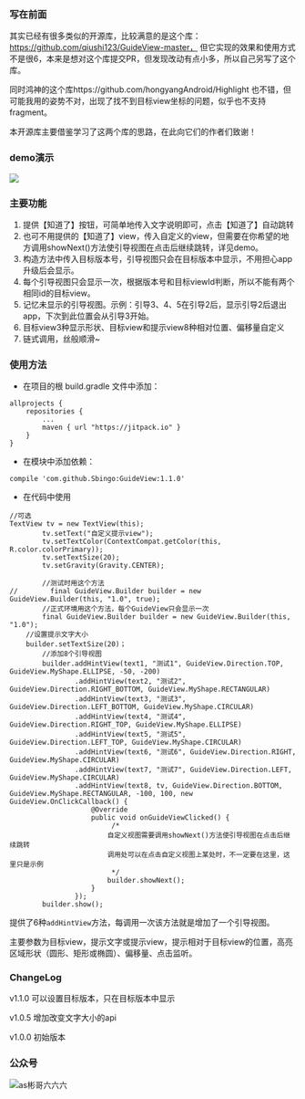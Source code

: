 ### 写在前面

其实已经有很多类似的开源库，比较满意的是这个库：https://github.com/qiushi123/GuideView-master，
但它实现的效果和使用方式不是很6，本来是想对这个库提交PR，但发现改动有点小多，所以自己另写了这个库。

同时鸿神的这个库https://github.com/hongyangAndroid/Highlight 也不错，但可能我用的姿势不对，出现了找不到目标view坐标的问题，似乎也不支持fragment。

本开源库主要借鉴学习了这两个库的思路，在此向它们的作者们致谢！

### demo演示

![](https://github.com/Sbingo/GuideView/raw/master/gif/guide.gif)

### 主要功能

 1. 提供【知道了】按钮，可简单地传入文字说明即可，点击【知道了】自动跳转
 2. 也可不用提供的【知道了】view，传入自定义的view，但需要在你希望的地方调用showNext()方法使引导视图在点击后继续跳转，详见demo。
 3. 构造方法中传入目标版本号，引导视图只会在目标版本中显示，不用担心app升级后会显示。
 4. 每个引导视图只会显示一次，根据版本号和目标viewId判断，所以不能有两个相同id的目标view。
 5. 记忆未显示的引导视图。示例：引导3、4、5在引导2后，显示引导2后退出app，下次到此位置会从引导3开始。
 6. 目标view3种显示形状、目标view和提示view8种相对位置、偏移量自定义
 7. 链式调用，丝般顺滑~

### 使用方法
 - 在项目的根 build.gradle 文件中添加：
 

```
allprojects {
    repositories {
        ...
        maven { url "https://jitpack.io" }
    }
}
```

 - 在模块中添加依赖：
 

```
compile 'com.github.Sbingo:GuideView:1.1.0'
```

 - 在代码中使用
```
//可选
TextView tv = new TextView(this);
        tv.setText("自定义提示view");
        tv.setTextColor(ContextCompat.getColor(this, R.color.colorPrimary));
        tv.setTextSize(20);
        tv.setGravity(Gravity.CENTER);

        //测试时用这个方法
//        final GuideView.Builder builder = new GuideView.Builder(this, "1.0", true);
        //正式环境用这个方法，每个GuideView只会显示一次
        final GuideView.Builder builder = new GuideView.Builder(this, "1.0");
	//设置提示文字大小
	builder.setTextSize(20)；
        //添加8个引导视图
        builder.addHintView(text1, "测试1", GuideView.Direction.TOP, GuideView.MyShape.ELLIPSE, -50, -200)
                .addHintView(text2, "测试2", GuideView.Direction.RIGHT_BOTTOM, GuideView.MyShape.RECTANGULAR)
                .addHintView(text3, "测试3", GuideView.Direction.LEFT_BOTTOM, GuideView.MyShape.CIRCULAR)
                .addHintView(text4, "测试4", GuideView.Direction.RIGHT_TOP, GuideView.MyShape.ELLIPSE)
                .addHintView(text5, "测试5", GuideView.Direction.LEFT_TOP, GuideView.MyShape.CIRCULAR)
                .addHintView(text6, "测试6", GuideView.Direction.RIGHT, GuideView.MyShape.CIRCULAR)
                .addHintView(text7, "测试7", GuideView.Direction.LEFT, GuideView.MyShape.CIRCULAR)
                .addHintView(text8, tv, GuideView.Direction.BOTTOM, GuideView.MyShape.RECTANGULAR, -100, 100, new GuideView.OnClickCallback() {
                    @Override
                    public void onGuideViewClicked() {
	                     /*
				        自定义视图需要调用showNext()方法使引导视图在点击后继续跳转
				        调用处可以在点击自定义视图上某处时，不一定要在这里，这里只是示例
				         */
                        builder.showNext();
                    }
                });
        builder.show();
```
提供了6种`addHintView`方法，每调用一次该方法就是增加了一个引导视图。

主要参数为目标view，提示文字或提示view，提示相对于目标view的位置，高亮区域形状（圆形、矩形或椭圆）、偏移量、点击监听。

### ChangeLog

v1.1.0 可以设置目标版本，只在目标版本中显示

v1.0.5 增加改变文字大小的api

v1.0.0 初始版本

### 公众号
![as彬哥六六六](https://s2.ax1x.com/2019/03/26/AUooOs.md.jpg)
